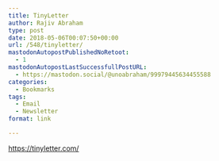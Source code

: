 ```yaml
---
title: TinyLetter
author: Rajiv Abraham
type: post
date: 2018-05-06T00:07:50+00:00
url: /548/tinyletter/
mastodonAutopostPublishedNoRetoot:
  - 1
mastodonAutopostLastSuccessfullPostURL:
  - https://mastodon.social/@unoabraham/99979445634455588
categories:
  - Bookmarks
tags:
  - Email
  - Newsletter
format: link

---
```

<https://tinyletter.com/>